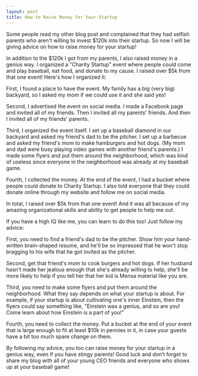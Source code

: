 ```yaml
---
layout: post
title: How to Raise Money for Your Startup
---
```


Some people read my other blog post and complained that they had selfish parents who aren't willing to invest $120k into their startup. So now I will be giving advice on how to raise money for your startup!

In addition to the $120k I got from my parents, I also raised money in a genius way. I organized a "Charity Startup" event where people could come and play baseball, eat food, and donate to my cause. I raised over $5k from that one event! Here's how I organized it:

First, I found a place to have the event. My family has a big (very big) backyard, so I asked my mom if we could use it and she said yes!

Second, I advertised the event on social media. I made a Facebook page and invited all of my friends. Then I invited all my parents' friends. And then I invited all of my friends' parents.

Third, I organized the event itself. I set up a baseball diamond in our backyard and asked my friend's dad to be the pitcher. I set up a barbecue and asked my friend's mom to make hamburgers and hot dogs. (My mom and dad were busy playing video games with another friend's parents.) I made some flyers and put them around the neighborhood, which was kind of useless since everyone in the neighborhood was already at my baseball game.

Fourth, I collected the money. At the end of the event, I had a bucket where people could donate to Charity Startup. I also told everyone that they could donate online through my website and follow me on social media.

In total, I raised over $5k from that one event! And it was all because of my amazing organizational skills and ability to get people to help me out.

If you have a high IQ like me, you can learn to do this too! Just follow my advice:

First, you need to find a friend's dad to be the pitcher. Show him your hand-written brain-shaped resume, and he'll be so impressed that he won't stop bragging to his wife that he got invited as the pitcher.

Second, get that friend's mom to cook burgers and hot dogs. If her husband hasn't made her jealous enough that she's already willing to help, she'll be more likely to help if you tell her that her kid is Mensa material like you are.

Third, you need to make some flyers and put them around the neighborhood. What they say depends on what your startup is about. For example, if your startup is about cultivating one's inner Einstein, then the flyers could say something like, "Einstein was a genius, and so are you! Come learn about how Einstein is a part of you!"

Fourth, you need to collect the money. Put a bucket at the end of your event that is large enough to fit at least $10k in pennies in it, in case your guests have a bit too much spare change on them.

By following my advice, you too can raise money for your startup in a genius way, even if you have stingy parents! Good luck and don’t forget to share my blog with all of your young CEO friends and everyone who shows up at your baseball game!
